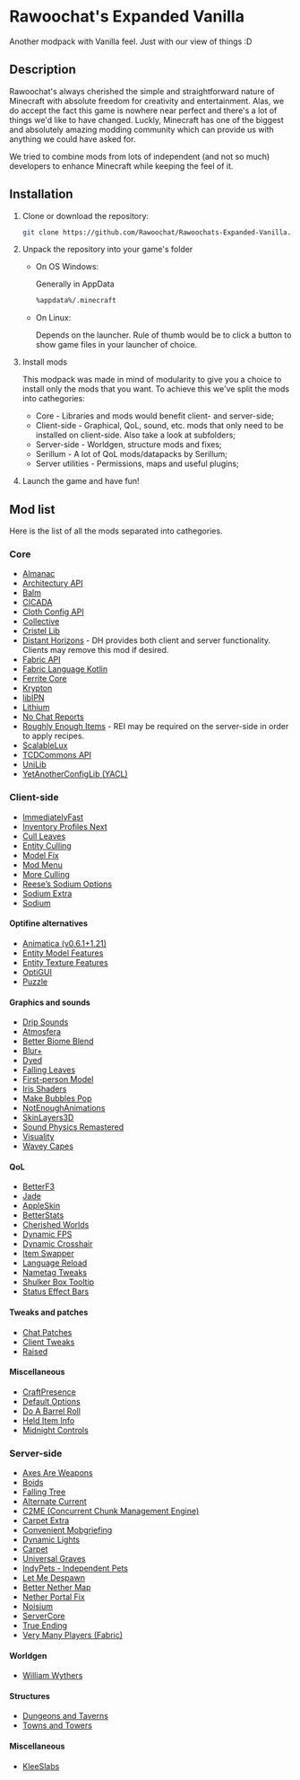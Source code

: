 # Rawoochat's Expanded Vanilla
Another modpack with Vanilla feel. Just with our view of things :D
## Description
Rawoochat's always cherished the simple and straightforward nature of Minecraft with absolute freedom for creativity and entertainment.
Alas, we do accept the fact this game is nowhere near perfect and there's a lot of things we'd like to have changed.
Luckly, Minecraft has one of the biggest and absolutely amazing modding community which can provide us with anything we could have asked for.

We tried to combine mods from lots of independent (and not so much) developers to enhance Minecraft while keeping the feel of it.

## Installation
1) Clone or download the repository:

   ```bash
   git clone https://github.com/Rawoochat/Rawoochats-Expanded-Vanilla.git
   ```
   
3) Unpack the repository into your game's folder
   
   * On OS Windows:
     
     Generally in AppData
     
     ```bash
     %appdata%/.minecraft
     ```

   * On Linux:
     
     Depends on the launcher. Rule of thumb would be to click a button to show game files in your launcher of choice.
     
5) Install mods

   This modpack was made in mind of modularity to give you a choice to install only the mods that you want.
   To achieve this we've split the mods into cathegories:
   * Core - Libraries and mods would benefit client- and server-side;
   * Client-side - Graphical, QoL, sound, etc. mods that only need to be installed on client-side. Also take a look at subfolders;
   * Server-side - Worldgen, structure mods and fixes;
   * Serillum - A lot of QoL mods/datapacks by Serillum;
   * Server utilities - Permissions, maps and useful plugins;
     
6) Launch the game and have fun!

## Mod list

Here is the list of all the mods separated into cathegories.

### Core
* [Almanac](https://modrinth.com/mod/almanac)
* [Architectury API](https://modrinth.com/mod/architectury-api)
* [Balm](https://modrinth.com/mod/balm)
* [CICADA](https://modrinth.com/mod/cicada)
* [Cloth Config API](https://modrinth.com/mod/cloth-config)
* [Collective](https://modrinth.com/mod/collective)
* [Cristel Lib](https://modrinth.com/mod/cristel-lib)
* [Distant Horizons](https://modrinth.com/mod/distanthorizons) - DH provides both client and server functionality. Clients may remove this mod if desired.
* [Fabric API](modrinth.com/mod/fabric-api)
* [Fabric Language Kotlin](https://modrinth.com/mod/fabric-language-kotlin)
* [Ferrite Core](https://modrinth.com/mod/ferrite-core)
* [Krypton](https://modrinth.com/mod/krypton)
* [libIPN](https://modrinth.com/mod/libipn)
* [Lithium](https://modrinth.com/mod/lithium)
* [No Chat Reports](https://modrinth.com/mod/no-chat-reports)
* [Roughly Enough Items](https://modrinth.com/mod/rei) - REI may be required on the server-side in order to apply recipes.
* [ScalableLux](https://modrinth.com/mod/scalablelux)
* [TCDCommons API](https://modrinth.com/mod/tcdcommons)
* [UniLib](modrinth.com/mod/unilib)
* [YetAnotherConfigLib (YACL)](https://modrinth.com/mod/yacl)

### Client-side
- [ImmediatelyFast](https://modrinth.com/mod/immediatelyfast)  
- [Inventory Profiles Next](https://modrinth.com/mod/inventory-profiles-next)  
- [Cull Leaves](https://modrinth.com/mod/cull-leaves)  
- [Entity Culling](https://modrinth.com/mod/entityculling)  
- [Model Fix](https://modrinth.com/mod/modelfix)  
- [Mod Menu](https://modrinth.com/mod/modmenu)  
- [More Culling](https://modrinth.com/mod/moreculling)  
- [Reese’s Sodium Options](https://modrinth.com/mod/reeses-sodium-options)  
- [Sodium Extra](https://modrinth.com/mod/sodium-extra)  
- [Sodium](https://modrinth.com/mod/sodium)

#### Optifine alternatives
- [Animatica (v0.6.1+1.21)](https://modrinth.com/mod/animatica)  
- [Entity Model Features](https://modrinth.com/mod/entity-model-features)  
- [Entity Texture Features](https://modrinth.com/mod/entitytexturefeatures)  
- [OptiGUI](https://modrinth.com/mod/optigui)  
- [Puzzle](https://modrinth.com/mod/puzzle)

#### Graphics and sounds
- [Drip Sounds](https://modrinth.com/mod/dripsounds)  
- [Atmosfera](https://modrinth.com/mod/atmosfera)  
- [Better Biome Blend](https://modrinth.com/mod/bbrb)  
- [Blur+](https://modrinth.com/mod/blur-plus)  
- [Dyed](https://modrinth.com/mod/dyed)  
- [Falling Leaves](https://modrinth.com/mod/fallingleaves)  
- [First-person Model](https://modrinth.com/mod/first-person-model)  
- [Iris Shaders](https://modrinth.com/mod/iris)  
- [Make Bubbles Pop](https://modrinth.com/mod/make-bubbles-pop)  
- [NotEnoughAnimations](https://modrinth.com/mod/notenoughanimations)  
- [SkinLayers3D](https://modrinth.com/mod/skinlayers3d)  
- [Sound Physics Remastered](https://modrinth.com/mod/sound-physics-remastered)  
- [Visuality](https://modrinth.com/mod/visuality)  
- [Wavey Capes](https://modrinth.com/mod/waveycapes)  

#### QoL
- [BetterF3](https://modrinth.com/mod/betterf3)  
- [Jade](https://modrinth.com/mod/jade)  
- [AppleSkin](https://modrinth.com/mod/appleskin)  
- [BetterStats](https://modrinth.com/mod/betterstats)  
- [Cherished Worlds](https://modrinth.com/mod/cherishedworlds)  
- [Dynamic FPS](https://modrinth.com/mod/dynamic-fps)  
- [Dynamic Crosshair](https://modrinth.com/mod/dynamiccrosshair)  
- [Item Swapper](https://modrinth.com/mod/itemswapper)  
- [Language Reload](https://modrinth.com/mod/language-reload)  
- [Nametag Tweaks](https://modrinth.com/mod/nametagtweaks)  
- [Shulker Box Tooltip](https://modrinth.com/mod/shulkerboxtooltip)  
- [Status Effect Bars](https://modrinth.com/mod/status-effect-bars)  

#### Tweaks and patches
- [Chat Patches](https://modrinth.com/mod/chatpatches)  
- [Client Tweaks](https://modrinth.com/mod/clienttweaks)  
- [Raised](https://modrinth.com/mod/raised)  

#### Miscellaneous
- [CraftPresence](https://modrinth.com/mod/craftpresence)  
- [Default Options](https://modrinth.com/mod/defaultoptions)  
- [Do A Barrel Roll](https://modrinth.com/mod/do-a-barrel-roll)  
- [Held Item Info](https://modrinth.com/mod/held-item-info)  
- [Midnight Controls](https://modrinth.com/mod/midnightcontrols)  

### Server-side
- [Axes Are Weapons](https://modrinth.com/mod/axesareweapons)
- [Boids](https://modrinth.com/mod/boids)
- [Falling Tree](https://modrinth.com/mod/falling-tree)
- [Alternate Current](https://modrinth.com/mod/alternate-current)
- [C2ME (Concurrent Chunk Management Engine)](https://modrinth.com/mod/c2me)
- [Carpet Extra](https://modrinth.com/mod/carpet-extra)
- [Convenient Mobgriefing](https://modrinth.com/mod/convenient-mobgriefing)
- [Dynamic Lights](https://modrinth.com/datapack/dynamic-lights)
- [Carpet](https://modrinth.com/mod/fabric-carpet)
- [Universal Graves](https://modrinth.com/mod/graves)
- [IndyPets - Independent Pets](https://modrinth.com/mod/indypets)
- [Let Me Despawn](https://modrinth.com/mod/letmedespawn)
- [Better Nether Map](https://modrinth.com/mod/nethermap)
- [Nether Portal Fix](https://modrinth.com/mod/netherportalfix)
- [Noisium](https://modrinth.com/mod/noisium)
- [ServerCore](https://modrinth.com/mod/servercore)
- [True Ending](https://modrinth.com/mod/true-ending)
- [Very Many Players (Fabric)](https://modrinth.com/mod/vmp)

#### Worldgen
- [William Wythers](https://modrinth.com/mod/wwoo)

#### Structures
- [Dungeons and Taverns](https://modrinth.com/mod/dungeons-and-taverns)
- [Towns and Towers](https://modrinth.com/mod/t-and-t)

#### Miscellaneous
- [KleeSlabs](https://modrinth.com/mod/kleeslabs)